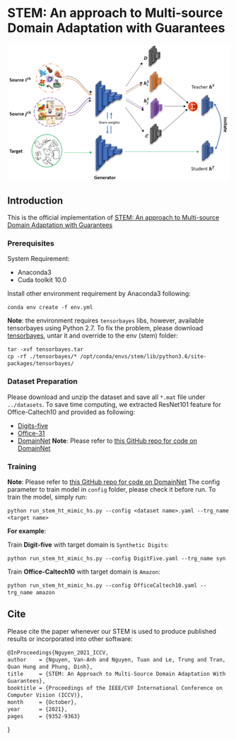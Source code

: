 # STEM: An approach to Multi-source Domain Adaptation with Guarantees

<p align="center">
  <img src="docs/overal_framework_ver6.PNG" /> 
</p>

## Introduction
This is the official implementation of [STEM: An approach to Multi-source Domain Adaptation with Guarantees](https://openaccess.thecvf.com/content/ICCV2021/html/Nguyen_STEM_An_Approach_to_Multi-Source_Domain_Adaptation_With_Guarantees_ICCV_2021_paper.html)

### Prerequisites
System Requirement:
* Anaconda3
* Cuda toolkit 10.0

Install other environment requirement by Anaconda3 following:
```
conda env create -f env.yml
```

**Note**: the environment requires `tensorbayes` libs, however, available tensorbayes using Python 2.7. To fix the problem, please download [tensorbayes](https://drive.google.com/file/d/1H5srfetpc0aVABt91-1aVK7ePtP3N5h_/view?usp=sharing), untar it and override to the env (stem) folder:
```
tar -xvf tensorbayes.tar
cp -rf ./tensorbayes/* /opt/conda/envs/stem/lib/python3.6/site-packages/tensorbayes/
```

### Dataset Preparation
Please download and unzip the dataset and save all `*.mat` file under `../datasets`. To save time computing, we extracted ResNet101 feature for Office-Caltech10 and provided as following:

* [Digits-five](https://drive.google.com/file/d/1L7gg22gGsL-vOqS88NLJrciDtczsM9oQ/view?usp=sharing)
* [Office-31](https://drive.google.com/file/d/1Q-ABkNTmw4bMJMKLsDZ0h0WtGvzlzhNc/view?usp=sharing)
* [DomainNet](http://ai.bu.edu/M3SDA/)
  **Note**: Please refer to [this GitHub repo for code on DomainNet](https://github.com/anh-ntv/stem-domainnet_pytorch)

### Training
**Note**: Please refer to [this GitHub repo for code on DomainNet](https://github.com/anh-ntv/stem-domainnet_pytorch)
The config parameter to train model in `config` folder, please check it before run. To train the model, simply run:
```
python run_stem_ht_mimic_hs.py --config <dataset name>.yaml --trg_name <target name>
```

**For example**:  

Train **Digit-five** with target domain is `Synthetic Digits`:
```
python run_stem_ht_mimic_hs.py --config DigitFive.yaml --trg_name syn
```

Train **Office-Caltech10** with target domain is `Amazon`:
```
python run_stem_ht_mimic_hs.py --config OfficeCaltech10.yaml --trg_name amazon
```

## Cite  
Please cite the paper whenever our STEM is used to produce published results or incorporated into other software:

	@InProceedings{Nguyen_2021_ICCV,
    author    = {Nguyen, Van-Anh and Nguyen, Tuan and Le, Trung and Tran, Quan Hung and Phung, Dinh},
    title     = {STEM: An Approach to Multi-Source Domain Adaptation With Guarantees},
    booktitle = {Proceedings of the IEEE/CVF International Conference on Computer Vision (ICCV)},
    month     = {October},
    year      = {2021},
    pages     = {9352-9363}
}
